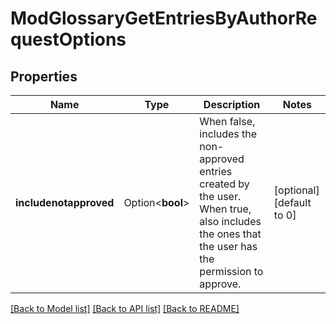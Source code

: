 # ModGlossaryGetEntriesByAuthorRequestOptions

## Properties

Name | Type | Description | Notes
------------ | ------------- | ------------- | -------------
**includenotapproved** | Option<**bool**> | When false, includes the non-approved entries created by the user. When true, also includes the ones that the user has the permission to approve. | [optional][default to 0]

[[Back to Model list]](../README.md#documentation-for-models) [[Back to API list]](../README.md#documentation-for-api-endpoints) [[Back to README]](../README.md)


